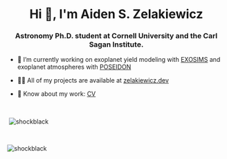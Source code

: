 <h1 align="center">Hi 👋, I'm Aiden S. Zelakiewicz</h1>
<h3 align="center">Astronomy Ph.D. student at Cornell University and the Carl Sagan Institute.</h3>

- 🔭 I’m currently working on exoplanet yield modeling with [EXOSIMS](https://github.com/dsavransky/EXOSIMS) and exoplanet atmospheres with [POSEIDON](https://github.com/MartianColonist/POSEIDON)

- 👨‍💻 All of my projects are available at [zelakiewicz.dev](https://zelakiewicz.dev)

- 📄 Know about my work: [CV](https://zelakiewicz.dev/cv/)
<br>
<p>&nbsp;<img align="center" src="https://github-readme-stats.vercel.app/api?username=shockblack&show_icons=true&locale=en" alt="shockblack" /></p>
<br>
<p><img align="center" src="https://github-readme-stats.vercel.app/api/top-langs?username=shockblack&show_icons=true&locale=en&layout=compact" alt="shockblack" /></p>

